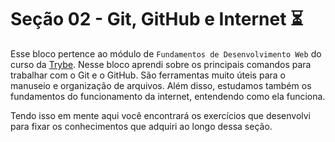 # Seção 02 - Git, GitHub e Internet :hourglass_flowing_sand:

Esse bloco pertence ao módulo de `Fundamentos de Desenvolvimento Web` do curso da [Trybe](https://www.betrybe.com/). Nesse bloco aprendi sobre os principais comandos para trabalhar com o Git e o GitHub. São ferramentas muito úteis para o manuseio e organização de arquivos. Além disso, estudamos também os fundamentos do funcionamento da internet, entendendo como ela funciona.

Tendo isso em mente aqui você encontrará os exercícios que desenvolvi para fixar os conhecimentos que adquiri ao longo dessa seção.